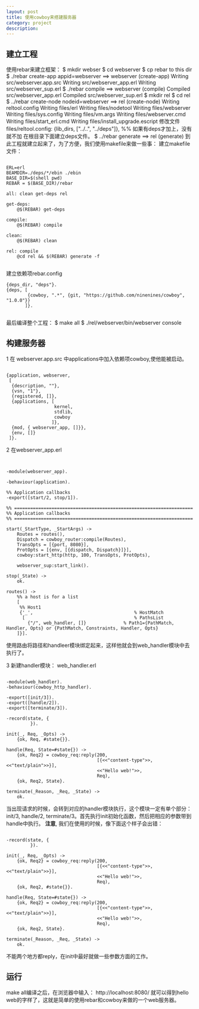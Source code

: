 ```yaml
---
layout: post
title: 使用cowboy来搭建服务器 
category: project 
description: 
---
```


## 建立工程

使用rebar来建立框架：
$ mkdir webser
$ cd webserver
$ cp rebar to this dir
$ ./rebar create-app appid=webserver
==> webserver (create-app)
Writing src/webserver.app.src
Writing src/webserver_app.erl
Writing src/webserver_sup.erl
$ ./rebar compile
==> webserver (compile)
Compiled src/webserver_app.erl
Compiled src/webserver_sup.erl
$ mkdir rel
$ cd rel
$ ../rebar create-node nodeid=webserver 
==> rel (create-node)
Writing reltool.config
Writing files/erl
Writing files/nodetool
Writing files/webserver
Writing files/sys.config
Writing files/vm.args
Writing files/webserver.cmd
Writing files/start_erl.cmd
Writing files/install_upgrade.escript
修改文件files/reltool.config:
       {lib_dirs, ["../..", "../deps"]}, %% 如果有deps才加上，没有就不加
在根目录下面建立deps文件。
$ ../rebar generate
==> rel (generate)
到此工程就建立起来了，为了方便，我们使用makefile来做一些事：
建立makefile文件：
```````````

ERL=erl
BEAMDIR=./deps/*/ebin ./ebin
BASE_DIR=$(shell pwd)
REBAR = $(BASE_DIR)/rebar

all: clean get-deps rel

get-deps:
	@$(REBAR) get-deps

compile:
	@$(REBAR) compile

clean:
	@$(REBAR) clean

rel: compile
	@cd rel && $(REBAR) generate -f


```````````
建立依赖项rebar.config
`````````````````````
{deps_dir, "deps"}.
{deps, [
        {cowboy, ".*", {git, "https://github.com/ninenines/cowboy", "1.0.0"}}
       ]}.


`````````````````````
最后编译整个工程：
$ make all
$ ./rel/webserver/bin/webserver console



## 构建服务器

1  在 webserver.app.src 中applications中加入依赖项cowboy,使他能被启动。
``````````````````

{application, webserver,
 [
  {description, ""},
  {vsn, "1"},
  {registered, []},
  {applications, [
                  kernel,
                  stdlib,
                  cowboy
                 ]},
  {mod, { webserver_app, []}},
  {env, []}
 ]}.

``````````````````
2 在webserver_app.erl
``````````````


-module(webserver_app).

-behaviour(application).

%% Application callbacks
-export([start/2, stop/1]).

%% ===================================================================
%% Application callbacks
%% ===================================================================

start(_StartType, _StartArgs) ->
    Routes = routes(),
    Dispatch = cowboy_router:compile(Routes),
    TransOpts = [{port, 8080}],
    ProtOpts = [{env, [{dispatch, Dispatch}]}],
    cowboy:start_http(http, 100, TransOpts, ProtOpts),

    webserver_sup:start_link().

stop(_State) ->
    ok.

routes() ->
    %% a host is for a list
    [
     %% Host1
     {'_',                                      % HostMatch
      [                                         % PathsList
        {"/", web_handler, []}              % Path1={PathMatch, Handler, Opts} or {PathMatch, Constraints, Handler, Opts} 
    ]}].

``````````````
使用路由将路径和handleer模块绑定起来，这样他就会到web_handler模块中去执行了。

3 新建handler模块： web_handler.erl 
```````````````

-module(web_handler).
-behaviour(cowboy_http_handler).

-export([init/3]).
-export([handle/2]).
-export([terminate/3]).

-record(state, {
         }).

init(_, Req, _Opts) ->
    {ok, Req, #state{}}.

handle(Req, State=#state{}) ->
    {ok, Req2} = cowboy_req:reply(200,
                                  [{<<"content-type">>, <<"text/plain">>}],
                                  <<"Hello web!">>,
                                  Req),
    {ok, Req2, State}.

terminate(_Reason, _Req, _State) ->
    ok.

```````````````
当出现请求的时候，会转到对应的handler模块执行，这个模块一定有单个部分：init/3, handle/2, terminate/3。首先执行init初始化函数，然后把相应的参数带到handle中执行。
**注意**, 我们在使用的时候，像下面这个样子会出错：
````````````

-record(state, {
         }).

init(_, Req, _Opts) ->
    {ok, Req2} = cowboy_req:reply(200,
                                  [{<<"content-type">>, <<"text/plain">>}],
                                  <<"Hello web!">>,
                                  Req),
    {ok, Req2, #state{}}.

handle(Req, State=#state{}) ->
    {ok, Req2} = cowboy_req:reply(200,
                                  [{<<"content-type">>, <<"text/plain">>}],
                                  <<"Hello web!">>,
                                  Req),
    {ok, Req2, State}.

terminate(_Reason, _Req, _State) ->
    ok.

````````````
不能两个地方都reply，在init中最好就做一些参数方面的工作。

## 运行
make all编译之后，在浏览器中输入： http://localhost:8080/ 就可以得到hello web的字样了，这就是简单的使用rebar和cowboy来做的一个web服务器。
